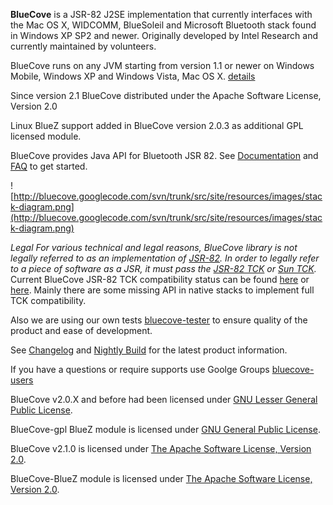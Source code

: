 **BlueCove** is a JSR-82 J2SE implementation that currently interfaces with the Mac OS X, WIDCOMM, BlueSoleil and Microsoft Bluetooth stack found in Windows XP SP2 and newer. Originally developed by Intel Research and currently maintained by volunteers.

BlueCove runs on any JVM starting from version 1.1 or newer on Windows Mobile, Windows XP and Windows Vista, Mac OS X. [details](stacks.md)

Since version 2.1 BlueCove distributed under the Apache Software License, Version 2.0

Linux BlueZ support added in BlueCove version 2.0.3 as additional GPL licensed module.

BlueCove provides Java API for Bluetooth JSR 82. See [Documentation](Documentation.md) and [FAQ](FAQ.md) to get started.

![http://bluecove.googlecode.com/svn/trunk/src/site/resources/images/stack-diagram.png](http://bluecove.googlecode.com/svn/trunk/src/site/resources/images/stack-diagram.png)

_Legal_ _For various technical and legal reasons, BlueCove library is not legally referred to as an implementation of [JSR-82](http://jcp.org/en/jsr/detail?id=82). In order to legally refer to a piece of software as a JSR, it must pass the [JSR-82 TCK](https://opensource.motorola.com/sf/sfmain/do/viewProject/projects.jsr82) or [Sun TCK](http://java.sun.com/scholarship/)._ Current BlueCove JSR-82 TCK compatibility status can be found [here](http://www.bluecove.org/tck/) or [here](http://snapshot.bluecove.org/tck/). Mainly there are some missing API in native stacks to implement full TCK compatibility.

Also we are using our own tests [bluecove-tester](http://www.bluecove.org/bluecove-examples/bluecove-tester/) to ensure quality of the product and ease of development.

See [Changelog](Changelog.md) and [Nightly Build](http://snapshot.bluecove.org/) for the latest product information.

If you have a questions or require supports use Goolge Groups [bluecove-users](http://groups.google.com/group/bluecove-users/)

BlueCove v2.0.X and before had been licensed under [GNU Lesser General Public License](http://www.gnu.org/licenses/lgpl.html).

BlueCove-gpl BlueZ module is licensed under [GNU General Public License](http://www.gnu.org/licenses/gpl.html).

BlueCove v2.1.0 is licensed under [The Apache Software License, Version 2.0](http://www.apache.org/licenses/LICENSE-2.0.html).

BlueCove-BlueZ module is licensed under [The Apache Software License, Version 2.0](http://www.apache.org/licenses/LICENSE-2.0.html).